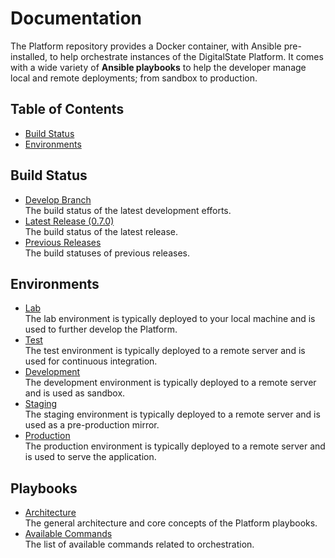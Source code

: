 # Documentation

The Platform repository provides a Docker container, with Ansible pre-installed, to help orchestrate instances of the DigitalState Platform. It comes with a wide variety of **Ansible playbooks** to help the developer manage local and remote deployments; from sandbox to production.

## Table of Contents

- [Build Status](#build-status)
- [Environments](#environments)

## Build Status

- [Develop Branch](status/branches/develop.md)<br>The build status of the latest development efforts.
- [Latest Release (0.7.0)](status/releases/0.7.0.md)<br>The build status of the latest release.
- [Previous Releases](status/releases/index.md)<br>The build statuses of previous releases.

## Environments

- [Lab](environments/lab/index.md)<br>The lab environment is typically deployed to your local machine and is used to further develop the Platform.
- [Test](environments/test/index.md)<br>The test environment is typically deployed to a remote server and is used for continuous integration.
- [Development](environments/dev/index.md)<br>The development environment is typically deployed to a remote server and is used as sandbox.
- [Staging](environments/stag/index.md)<br>The staging environment is typically deployed to a remote server and is used as a pre-production mirror.
- [Production](environments/prod/index.md)<br>The production environment is typically deployed to a remote server and is used to serve the application.

## Playbooks

- [Architecture](playbooks/architecture.md)<br>The general architecture and core concepts of the Platform playbooks.
- [Available Commands](playbooks/commands/index.md)<br>The list of available commands related to orchestration.

